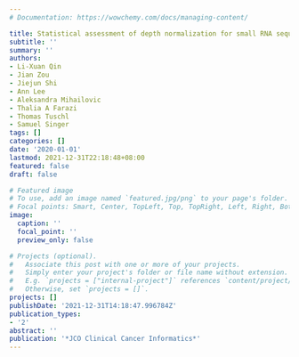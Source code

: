 ```yaml
---
# Documentation: https://wowchemy.com/docs/managing-content/

title: Statistical assessment of depth normalization for small RNA sequencing
subtitle: ''
summary: ''
authors:
- Li-Xuan Qin
- Jian Zou
- Jiejun Shi
- Ann Lee
- Aleksandra Mihailovic
- Thalia A Farazi
- Thomas Tuschl
- Samuel Singer
tags: []
categories: []
date: '2020-01-01'
lastmod: 2021-12-31T22:18:48+08:00
featured: false
draft: false

# Featured image
# To use, add an image named `featured.jpg/png` to your page's folder.
# Focal points: Smart, Center, TopLeft, Top, TopRight, Left, Right, BottomLeft, Bottom, BottomRight.
image:
  caption: ''
  focal_point: ''
  preview_only: false

# Projects (optional).
#   Associate this post with one or more of your projects.
#   Simply enter your project's folder or file name without extension.
#   E.g. `projects = ["internal-project"]` references `content/project/deep-learning/index.md`.
#   Otherwise, set `projects = []`.
projects: []
publishDate: '2021-12-31T14:18:47.996784Z'
publication_types:
- '2'
abstract: ''
publication: '*JCO Clinical Cancer Informatics*'
---
```

